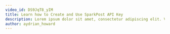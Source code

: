 ```yaml
---
video_id: DS9JqT8_yIM
title: Learn how to Create and Use SparkPost API Key
description: Lorem ipsum dolor sit amet, consectetur adipiscing elit. Vestibulum commodo lacus at tellus convallis ultricies.
author: aydrian_howard
---
```

